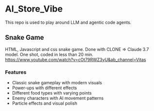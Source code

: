 # AI_Store_Vibe
This repo is used to play around LLM  and agentic code agents. 

## Snake Game
HTML, Javascript and css snake game. 
Done with CLONE => Claude 3.7 model. One shot, coded in less than 20 min. 
https://www.youtube.com/watch?v=cOt79RWZ3yU&ab_channel=Vitas

### Features
- Classic snake gameplay with modern visuals
- Power-ups with different effects
- Different food types with varying points
- Enemy characters with AI movement patterns
- Particle effects and visual polish
